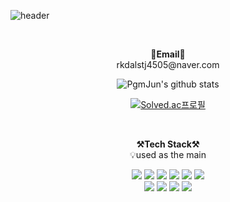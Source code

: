 ![header](https://capsule-render.vercel.app/api?type=waving&color=auto&height=300&section=header&text=welcome&fontSize=90&animation=fadeIn&fontAlignY=38&desc=Minseo's%20GitHub%20Profile&descAlignY=51&descAlign=62)


<br>

<p align="center">
<Strong>📧Email📧</Strong><br>rkdalstj4505@naver.com<br>
</p>

<div align=center>

![PgmJun's github stats](https://github-readme-stats.vercel.app/api?username=cjo5929&show_icons=true)

[![Solved.ac프로필](http://mazassumnida.wtf/api/v2/generate_badge?boj=rkdalstj4505)](https://solved.ac/profile/rkdalstj4505)


<br>

<p align="center">
    <Strong>⚒️Tech Stack⚒️</Strong><br>
    💡used as the main
</p>

<p align="center" display="inline-block">
  <img src="https://img.shields.io/badge/DJANGO-007396?style=for-the-badge&logo=django&logoColor=#092E20">
  <img src="https://img.shields.io/badge/Python-3776AB?style=for-the-badge&logo=Python&logoColor=white"> 
  <img src="https://img.shields.io/badge/TensorFlow-6DB33F?style=for-the-badge&logo=TensorFlow&logoColor=white">
  <img src="https://img.shields.io/badge/NumPy-6DB33F?style=for-the-badge&logo=NumPy&logoColor=white">
  <img src="https://img.shields.io/badge/mysql-4479A1?style=for-the-badge&logo=mysql&logoColor=white">
  <img src="https://img.shields.io/badge/JAVA-007396?style=for-the-badge&logo=java&logoColor=white">
  <br>
  <img src="https://img.shields.io/badge/Android-3DDC84?style=for-the-badge&logo=Android&logoColor=white">
  <img src="https://img.shields.io/badge/HTML5-E34F26?style=for-the-badge&logo=HTML5&logoColor=white">
  <img src="https://img.shields.io/badge/CSS3-1572B6?style=for-the-badge&logo=CSS3&logoColor=white">
  <img src="https://img.shields.io/badge/JavaScript-F7DF1E?tyle=for-the-badge&logo=JavaScript&logoColor=white">
</p>
<br>
